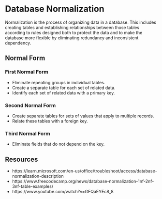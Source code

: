 <h1>Database Normalization</h1>
<p>Normalization is the process of organizing data in a database. This includes creating tables and establishing relationships between those tables according to rules designed both to protect the data and to make the database more flexible by eliminating redundancy and inconsistent dependency.</p>

<h2>Normal Form</h2>
<h3>First Normal Form</h3>
<ul>
    <li>Eliminate repeating groups in individual tables.</li>
    <li>Create a separate table for each set of related data.</li>
    <li>Identify each set of related data with a primary key.</li>
</ul>

<h3>Second Normal Form</h3>
<ul>
    <li>Create separate tables for sets of values that apply to multiple records.</li>
    <li>Relate these tables with a foreign key.</li>
</ul>

<h3>Third Normal Form</h3>
<ul>
    <li>Eliminate fields that do not depend on the key.</li>
</ul>

<h2>Resources</h2>
<ul>
    <li>https://learn.microsoft.com/en-us/office/troubleshoot/access/database-normalization-description</li>
    <li>https://www.freecodecamp.org/news/database-normalization-1nf-2nf-3nf-table-examples/</li>
    <li>https://www.youtube.com/watch?v=GFQaEYEc8_8</li>
</ul>